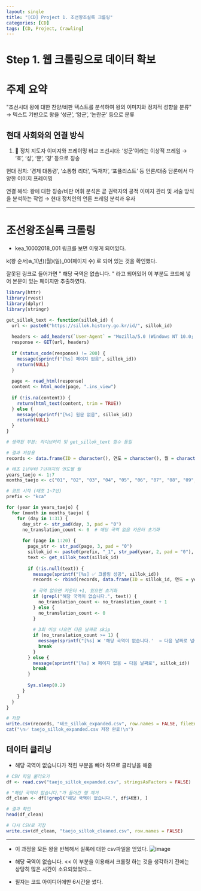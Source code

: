 ```yaml
---
layout: single
title: "[CD] Project 1. 조선왕조실록 크롤링"
categories: [CD]
tags: [CD, Project, Crawling]
---
```

# Step 1. 웹 크롤링으로 데이터 확보


# 주제 요약
"조선시대 왕에 대한 찬양/비판 텍스트를 분석하여 왕의 이미지와 정치적 성향을 분류"
→ 텍스트 기반으로 왕을 ‘성군’, ‘암군’, ‘논란군’ 등으로 분류

## 현대 사회와의 연결 방식
1. 📢 정치 지도자 이미지와 프레이밍 비교
조선시대: ‘성군’이라는 이상적 프레임 → ‘효’, ‘성’, ‘문’, ‘경’ 등으로 칭송

현대 정치: ‘경제 대통령’, ‘소통형 리더’, ‘독재자’, ‘포퓰리스트’ 등 언론/대중 담론에서 다양한 이미지 프레이밍

연결 해석:
왕에 대한 칭송/비판 어휘 분석은 곧 권력자의 공적 이미지 관리 및 서술 방식을 분석하는 작업 → 현대 정치인의 언론 프레임 분석과 유사

---

# 조선왕조실록 크롤링 

+ kea_10002018_001
링크를 보면 이렇게 되어있다.

k(왕 순서)a_1(년)(월)(일)_00(페이지 수) 로 되어 있는 것을 확인했다.

잘못된 링크로 들어가면 " 해당 국역은 없습니다. " 라고 되어있어 이 부분도 코드에 넣어 본문이 있는 페이지만 추출하였다.

```R
library(httr)
library(rvest)
library(dplyr)
library(stringr)

get_sillok_text <- function(sillok_id) {
  url <- paste0("https://sillok.history.go.kr/id/", sillok_id)
  
  headers <- add_headers(`User-Agent` = "Mozilla/5.0 (Windows NT 10.0; Win64; x64)")
  response <- GET(url, headers)
  
  if (status_code(response) != 200) {
    message(sprintf("[%s] 페이지 없음", sillok_id))
    return(NULL)
  }
  
  page <- read_html(response)
  content <- html_node(page, ".ins_view")
  
  if (!is.na(content)) {
    return(html_text(content, trim = TRUE))
  } else {
    message(sprintf("[%s] 원문 없음", sillok_id))
    return(NULL)
  }
}

# 생략된 부분: 라이브러리 및 get_sillok_text 함수 동일

# 결과 저장용
records <- data.frame(ID = character(), 연도 = character(), 월 = character(), 일 = character(), 페이지 = character(), 내용 = character(), stringsAsFactors = FALSE)

# 태조 1년부터 7년까지의 연도별 월
years_taejo <- 1:7
months_taejo <- c("01", "02", "03", "04", "05", "06", "07", "08", "09", "10", "11", "12")

# 코드 시작 (태조 1~7년)
prefix <- "kca"

for (year in years_taejo) {
  for (month in months_taejo) {
    for (day in 1:31) {
      day_str <- str_pad(day, 3, pad = "0")
      no_translation_count <- 0  # 해당 국역 없음 카운터 초기화
      
      for (page in 1:20) {
        page_str <- str_pad(page, 3, pad = "0")
        sillok_id <- paste0(prefix, "_1", str_pad(year, 2, pad = "0"), month, day_str, "_", page_str)
        text <- get_sillok_text(sillok_id)
        
        if (!is.null(text)) {
          message(sprintf("[%s] ✅ 크롤링 성공", sillok_id))
          records <- rbind(records, data.frame(ID = sillok_id, 연도 = year, 월 = month, 일 = day_str, 페이지 = page_str, 내용 = text, stringsAsFactors = FALSE))
          
          # 국역 없으면 카운터 +1, 있으면 초기화
          if (grepl("해당 국역이 없습니다.", text)) {
            no_translation_count <- no_translation_count + 1
          } else {
            no_translation_count <- 0
          }
          
          # 3회 이상 나오면 다음 날짜로 skip
          if (no_translation_count >= 1) {
            message(sprintf("[%s] ❌ '해당 국역이 없습니다.'  → 다음 날짜로 넘어갑니다.", sillok_id))
            break
          }
        } else {
          message(sprintf("[%s] ❌ 페이지 없음 → 다음 날짜로", sillok_id))
          break
        }
        
        Sys.sleep(0.2)
      }
    }
  }
}

# 저장
write.csv(records, "태조_sillok_expanded.csv", row.names = FALSE, fileEncoding = "utf-8-sig")
cat("\n✅ taejo_sillok_expanded.csv 저장 완료!\n")
```

## 데이터 클리닝
+ 해당 국역이 없습니다가 적힌 부분을 빼야 하므로 클리닝을 해줌

```R
# CSV 파일 불러오기
df <- read.csv("taejo_sillok_expanded.csv", stringsAsFactors = FALSE)

# "해당 국역이 없습니다."가 들어간 행 제거
df_clean <- df[!grepl("해당 국역이 없습니다.", df$내용), ]

# 결과 확인
head(df_clean)

# 다시 CSV로 저장
write.csv(df_clean, "taejo_sillok_cleaned.csv", row.names = FALSE)
```


---

+ 이 과정을 모든 왕을 반복해서 실록에 대한 csv파일을 얻었다.
![image](https://github.com/user-attachments/assets/85329e25-de2a-4309-bfb0-f5b1c3e2ab01)

+ 해당 국역이 없습니다. << 이 부분을 이용해서 크롤링 하는 것을 생각하기 전에는 상당히 많은 시간이 소요되었었다...
+ 필자는 코드 아이디어에만 6시간을 썼다.
